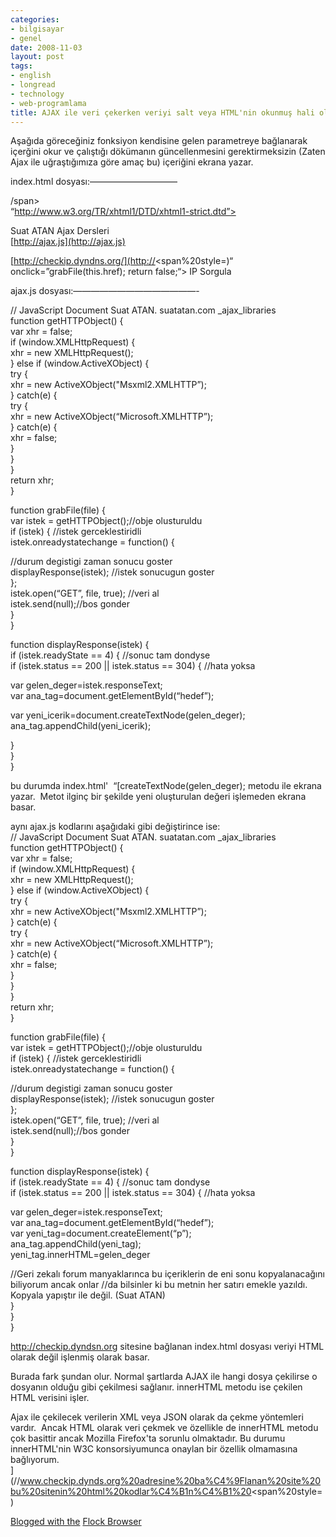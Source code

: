```yaml
---
categories:
- bilgisayar
- genel
date: 2008-11-03
layout: post
tags:
- english
- longread
- technology
- web-programlama
title: AJAX ile veri çekerken veriyi salt veya HTML'nin okunmuş hali olarak alma
---
```


Aşağıda göreceğiniz fonksiyon kendisine gelen parametreye bağlanarak içerğini okur ve çalıştığı dökümanın güncellenmesini gerektirmeksizin (Zaten Ajax ile uğraştığımıza göre amaç bu) içeriğini ekrana yazar.  
  
index.html dosyası:——————————  
  
/span>  
“http://www.w3.org/TR/xhtml1/DTD/xhtml1-strict.dtd”>  
  
  
Suat ATAN Ajax Dersleri  
[http://ajax.js](http://ajax.js)  
  
  
  
  
  
[http://checkip.dyndns.org/](http://</span><span%20style=)“ onclick=”grabFile(this.href); return false;“> IP Sorgula  
  

  
  
  
  
  
  
ajax.js dosyası:——————————————- 
  
// JavaScript Document Suat ATAN. suatatan.com \_ajax\_libraries  
function getHTTPObject() {  
var xhr = false;  
if (window.XMLHttpRequest) {  
xhr = new XMLHttpRequest();  
} else if (window.ActiveXObject) {  
try {  
xhr = new ActiveXObject("Msxml2.XMLHTTP”);  
} catch(e) {  
try {  
xhr = new ActiveXObject(“Microsoft.XMLHTTP”);  
} catch(e) {  
xhr = false;  
}  
}  
}  
return xhr;  
}  
  
function grabFile(file) {  
var istek = getHTTPObject();//obje olusturuldu  
if (istek) { //istek gerceklestiridli  
istek.onreadystatechange = function() {  
  
//durum degistigi zaman sonucu goster  
displayResponse(istek); //istek sonucugun goster  
};  
istek.open(“GET”, file, true); //veri al  
istek.send(null);//bos gonder  
}  
}  
  
function displayResponse(istek) {  
if (istek.readyState == 4) { //sonuc tam dondyse  
if (istek.status == 200 || istek.status == 304) { //hata yoksa  
  
var gelen\_deger=istek.responseText;  
var ana\_tag=document.getElementById(“hedef”);  
  
var yeni\_icerik=document.createTextNode(gelen\_deger);  
ana\_tag.appendChild(yeni\_icerik);  
  
}  
}  
}  
  
bu durumda index.html'  “[createTextNode(gelen\_deger); metodu ile ekrana yazar.  Metot ilginç bir şekilde yeni oluşturulan değeri işlemeden ekrana basar.  
  
aynı ajax.js kodlarını aşağıdaki gibi değiştirince ise:  
// JavaScript Document Suat ATAN. suatatan.com \_ajax\_libraries  
function getHTTPObject() {  
var xhr = false;  
if (window.XMLHttpRequest) {  
xhr = new XMLHttpRequest();  
} else if (window.ActiveXObject) {  
try {  
xhr = new ActiveXObject("Msxml2.XMLHTTP”);  
} catch(e) {  
try {  
xhr = new ActiveXObject(“Microsoft.XMLHTTP”);  
} catch(e) {  
xhr = false;  
}  
}  
}  
return xhr;  
}  
  
function grabFile(file) {  
var istek = getHTTPObject();//obje olusturuldu  
if (istek) { //istek gerceklestiridli  
istek.onreadystatechange = function() {  
  
//durum degistigi zaman sonucu goster  
displayResponse(istek); //istek sonucugun goster  
};  
istek.open(“GET”, file, true); //veri al  
istek.send(null);//bos gonder  
}  
}  
  
function displayResponse(istek) {  
if (istek.readyState == 4) { //sonuc tam dondyse  
if (istek.status == 200 || istek.status == 304) { //hata yoksa  
  
var gelen\_deger=istek.responseText;  
var ana\_tag=document.getElementById(“hedef”);  
var yeni\_tag=document.createElement(“p”);  
ana\_tag.appendChild(yeni\_tag);  
yeni\_tag.innerHTML=gelen\_deger  
  
//Geri zekalı forum manyaklarınca bu içeriklerin de eni sonu kopyalanacağını biliyorum ancak onlar //da bilsinler ki bu metnin her satırı emekle yazıldı. Kopyala yapıştır ile değil. (Suat ATAN)  
}  
}  
}  
  
http://checkip.dyndsn.org sitesine bağlanan index.html dosyası veriyi HTML olarak değil işlenmiş olarak basar.  
  
Burada fark şundan olur. Normal şartlarda AJAX ile hangi dosya çekilirse o dosyanın olduğu gibi çekilmesi sağlanır. innerHTML metodu ise çekilen HTML verisini işler.  
  
Ajax ile çekilecek verilerin XML veya JSON olarak da çekme yöntemleri vardır.  Ancak HTML olarak veri çekmek ve özellikle de innerHTML metodu çok basittir ancak Mozilla Firefox'ta sorunlu olmaktadır. Bu durumu innerHTML'nin W3C konsorsiyumunca onaylan bir özellik olmamasına bağlıyorum.  
](//www.checkip.dynds.org%20adresine%20ba%C4%9Flanan%20site%20bu%20sitenin%20html%20kodlar%C4%B1n%C4%B1%20<span%20style=)

[Blogged with the](//www.checkip.dynds.org%20adresine%20ba%C4%9Flanan%20site%20bu%20sitenin%20html%20kodlar%C4%B1n%C4%B1%20<span%20style=) [Flock Browser](http://www.flock.com/blogged-with-flock "Flock Browser")

